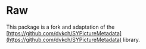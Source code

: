 # Raw


This package is a fork and adaptation of the [https://github.com/dvkch/SYPictureMetadata](https://github.com/dvkch/SYPictureMetadata) library.

